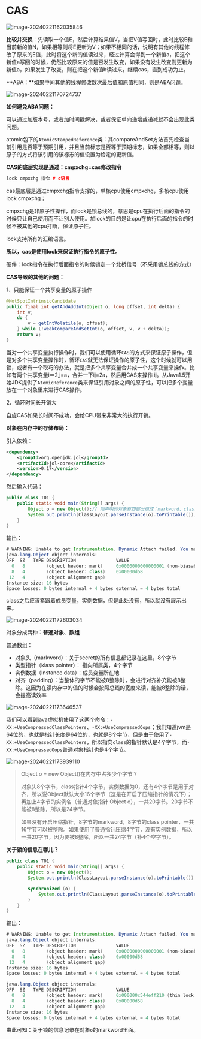 # CAS

![image-20240221162035846](https://fastly.jsdelivr.net/gh/lqyspace/mypic@master/img1/202402211620920.png)

**比较并交换**：先读取一个值E，然后计算结果值V，当把V值写回时，此时比较E和当前新的值N，如果相等则将E更新为V；如果不相同的话，说明有其他的线程修改了原来的E值，此时将这个新的值读过来，经过计算会得到一个新值a，把这个新值a写回的时候，仍然比较原来的值是否发生改变，如果没有发生改变则更新为新值a，如果发生了改变，则在把这个新值b读过来，继续cas，直到成功为止。

**ABA：**如果中间其他的线程修改数次最后值和原值相同，则是ABA问题。

![image-20240221170724737](https://fastly.jsdelivr.net/gh/lqyspace/mypic@master/img1/202402211707766.png)

**如何避免ABA问题：**

可以通过加版本号，或者加时间戳解决，或者保证单向递增或递减就不会出现此类问题。

atomic包下的`AtomicStampedReference`类：其compareAndSet方法首先检查当前引用是否等于预期引用，并且当前标志是否等于预期标志，如果全部相等，则以原子的方式将该引用的该标志的值设置为给定的更新值。

**CAS的底层实现是通过：cmpxchg=cas修改指令**

```cpp
lock cmpxchg 指令 # c语言
```

cas最底层是通过cmpxchg指令支撑的，单核cpu使用cmpxchg，多核cpu使用lock cmpxchg；

cmpxchg是非原子性操作，而lock是锁总线的，意思是cpu在执行后面的指令的时候只让自己使用而不让别人使用。加lock的目的是让cpu在执行后面的指令的时候不被其他的cpu打断，保证原子性。

lock支持所有的汇编语言。

**所以，cas是使用lock来保证执行指令的原子性。**



硬件：lock指令在执行后面指令的时候锁定一个北桥信号（不采用锁总线的方式）



**CAS导致的其他的问题：**

1、只能保证一个共享变量的原子操作

```java
@HotSpotIntrinsicCandidate
public final int getAndAddInt(Object o, long offset, int delta) {
    int v;
    do {
        v = getIntVolatile(o, offset);
    } while (!weakCompareAndSetInt(o, offset, v, v + delta));
    return v;
}
```

当对一个共享变量执行操作时，我们可以使用循环`CAS`的方式来保证原子操作，但是对多个共享变量操作时，循环`CAS`就无法保证操作的原子性，这个时候就可以用锁，或者有一个取巧的办法，就是把多个共享变量合并成一个共享变量来操作。比如有两个共享变量i＝2,j=a，合并一下ij=2a，然后用CAS来操作 ij。从Java1.5开始JDK提供了`AtomicReference`类来保证引用对象之间的原子性，可以把多个变量放在一个对象里来进行CAS操作。

2、循环时间长开销大

自旋CAS如果长时间不成功，会给CPU带来非常大的执行开销。



**对象在内存中的存储布局：**

引入依赖：

```xml
<dependency>
    <groupId>org.openjdk.jol</groupId>
    <artifactId>jol-core</artifactId>
    <version>0.17</version>
</dependency>
```

然后输入代码：

```java
public class T01 {
    public static void main(String[] args) {
        Object o = new Object();// 刚声明的对象有四部分组成：markword、class pointer、Instance data、padding
        System.out.println(ClassLayout.parseInstance(o).toPrintable());
    }
}
```

输出：

```java
# WARNING: Unable to get Instrumentation. Dynamic Attach failed. You may add this JAR as -javaagent manually, or supply -Djdk.attach.allowAttachSelf
java.lang.Object object internals:
OFF  SZ   TYPE DESCRIPTION               VALUE
  0   8        (object header: mark)     0x0000000000000001 (non-biasable; age: 0)
  8   4        (object header: class)    0x00000d58
 12   4        (object alignment gap)    
Instance size: 16 bytes
Space losses: 0 bytes internal + 4 bytes external = 4 bytes total
```

class之后应该紧跟着成员变量，实例数据，但是此处没有，所以就没有展示出来。

![image-20240221172603034](https://fastly.jsdelivr.net/gh/lqyspace/mypic@master/img1/202402211726198.png)

对象分成两种：**普通对象**、**数组**

普通数组：

- 对象头（markword）：关于secret的所有信息都记录在这里，8个字节
- 类型指针（klass pointer）： 指向所属类，4个字节
- 实例数据（Instance data）：成员变量所在地
- 对齐（padding）：当整体的字节不能被8整除时，会进行对齐补充能被8整除。这因为在读内存中的值的时候会按照总线的宽度来读，能被8整除的话，会提高读效率

![image-20240221173646537](https://fastly.jsdelivr.net/gh/lqyspace/mypic@master/img1/202402211736566.png)

我们可以看到java虚拟机使用了这两个命令：`-XX:+UseCompressedClassPointers`、`-XX:+UseCompressedOops`；我们知道jvm是64位的，也就是指针长度是64位的，也就是8个字节，但是由于使用了`-XX:+UseCompressedClassPointers`，所以指向`class`的指针默认是4个字节，而`-XX:+UseCompressedOops`普通对象指针也是4个字节。

![image-20240221173939110](https://fastly.jsdelivr.net/gh/lqyspace/mypic@master/img1/202402211739176.png)

> Object o = new Object()在内存中占多少个字节？
>
> 对象头8个字节，class指针4个字节，实例数据为0，还有4个字节是用于对齐，所以说Object默认大小16个字节（这是在开启了压缩指针的情况下）；再加上4字节的实例名（普通对象指针 Object o），一共20字节。20字节不能被8整除，所以是24字节。
>
> 如果没有开启压缩指针，8字节的markword，8字节的class pointer，一共16字节可以被整除。如果使用了普通指针压缩4字节，没有实例数据，所以一共20字节，因为要被8整除，所以一共24字节（补4个空字节）。

**关于锁的信息在哪儿？**

```java
public class T01 {
    public static void main(String[] args) {
        Object o = new Object();
        System.out.println(ClassLayout.parseInstance(o).toPrintable());

        synchronized (o) {
            System.out.println(ClassLayout.parseInstance(o).toPrintable());
        }
    }
}
```

输出：

```java
# WARNING: Unable to get Instrumentation. Dynamic Attach failed. You may add this JAR as -javaagent manually, or supply -Djdk.attach.allowAttachSelf
java.lang.Object object internals:
OFF  SZ   TYPE DESCRIPTION               VALUE
  0   8        (object header: mark)     0x0000000000000001 (non-biasable; age: 0)
  8   4        (object header: class)    0x00000d58
 12   4        (object alignment gap)    
Instance size: 16 bytes
Space losses: 0 bytes internal + 4 bytes external = 4 bytes total

java.lang.Object object internals:
OFF  SZ   TYPE DESCRIPTION               VALUE
  0   8        (object header: mark)     0x000000c544eff210 (thin lock: 0x000000c544eff210)
  8   4        (object header: class)    0x00000d58
 12   4        (object alignment gap)    
Instance size: 16 bytes
Space losses: 0 bytes internal + 4 bytes external = 4 bytes total
```

由此可知：关于锁的信息记录在对象`o`的markword里面。
